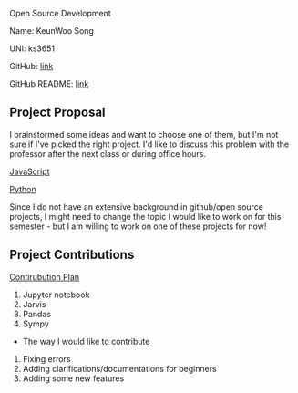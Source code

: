 Open Source Development

Name: KeunWoo Song

UNI: ks3651

GitHub: [link](https://github.com/kw9212)

GitHub README: [link](https://github.com/kw9212/kw9212/blob/main/README.md)

## Project Proposal

I brainstormed some ideas and want to choose one of them, but I'm not sure if I've picked the right project. I'd like to discuss this problem with the professor after the next class or during office hours.

[JavaScript](https://github.com/kw9212/project-proposals-s2023/blob/HW1-adding-proposal-for-ideas%2C-adding-first-contribution-project/projects/javascript/To-do%20List.md)


[Python](https://github.com/kw9212/project-proposals-s2023/blob/HW1-adding-proposal-for-ideas%2C-adding-first-contribution-project/projects/python/project_ideas.md)

Since I do not have an extensive background in github/open source projects, I might need to change the topic I would like to work on for this semester - but I am willing to work on one of these projects for now!

## Project Contributions

[Contirubution Plan](https://github.com/kw9212/project-proposals-s2023/blob/HW1-adding-proposal-for-ideas,-adding-first-contribution-project/contribution/plan.md)

1. Jupyter notebook
2. Jarvis
3. Pandas
4. Sympy

- The way I would like to contribute

1. Fixing errors
2. Adding clarifications/documentations for beginners
3. Adding some new features

